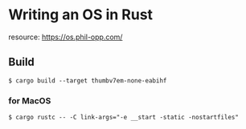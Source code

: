 # Writing an OS in Rust

resource: <https://os.phil-opp.com/>

## Build

```console
$ cargo build --target thumbv7em-none-eabihf
```

### for MacOS

```console
$ cargo rustc -- -C link-args="-e __start -static -nostartfiles"
```
